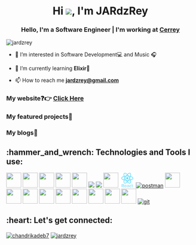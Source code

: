 <h1 align="center">Hi <img src="https://media.giphy.com/media/hvRJCLFzcasrR4ia7z/giphy.gif" width="25px">, I'm JARdzRey</h1>

<h3 align="center">Hello, I'm a Software Engineer | I'm working at <a href="http://www.cerrey.com.mx/">Cerrey</a></h3>

<p align="left"> <img src="https://komarev.com/ghpvc/?username=jardzrey&label=Profile%20views&color=0e75b6&style=flat" alt="jardzrey" /> </p>

- 👀 I’m interested in Software Development:computer: and Music :headphones: 

- 🌱 I’m currently learning **Elixir:crystal_ball:**

- 📫 How to reach me **jardzrey@gmail.com**

<!---
jardzrey/jardzrey is a ✨ special ✨ repository because its `README.md` (this file) appears on your GitHub profile.
You can click the Preview link to take a look at your changes.
--->
### My website:question::point_right: [Click Here](https://stoic-morse-71cb4f.netlify.app/)

### My featured projects:rocket:

### My blogs:book:

<h2 align="left">:hammer_and_wrench: Technologies and Tools I use:</h2>
<p align="left">
<a href="https://elixir-lang.org/"><img src="https://miro.medium.com/max/400/0*v314x9-Ix2mMxoCp." width="40" height="40" /></a>
<a href="https://phoenixframework.org/"><img src="https://2.bp.blogspot.com/-jaF-FgJj69Y/WOlpBP0ma5I/AAAAAAAAL74/r575ydo96yc9Yi0dxob_TaffPPa6Ckj3wCLcB/s1600/phonix.png" width="40" height="40" /></a>
<a href="https://www.cplusplus.com/"><img src="https://upload.wikimedia.org/wikipedia/commons/1/18/ISO_C%2B%2B_Logo.svg" width="40" height="40" /></a>
<a href="https://www.cprogramming.com/"><img src="https://img.icons8.com/color/452/c-programming.png" width="40" height="40" /></a>
<a href="https://docs.microsoft.com/en-us/dotnet/csharp/"><img src="https://sg.com.mx/sites/default/files/styles/max_w680/public/images/C_sharp%20CDMx.png?itok=PygyXf53" width="40" height="40" /></a>
<a href="https://docs.microsoft.com/en-us/office/vba/library-reference/concepts/getting-started-with-vba-in-office"><img src="https://wyday.com/images/lm/langs/vba.svg" width="40" hegiht="40"></a>
<a href="https://docs.microsoft.com/en-us/dotnet/visual-basic/"><img src="https://www.aprendexojo.com/wp-content/uploads/2016/06/vBasic.png" width="40" hegiht="40"></a>
<a href="https://dotnet.microsoft.com/apps/aspnet"><img src="https://www.programandoamedianoche.com/wp-content/uploads/2008/09/asp.net_.logo_.png" width="40" height="40" /></a>
<a href="https://reactjs.org/"><img src="https://raw.githubusercontent.com/devicons/devicon/master/icons/react/react-original-wordmark.svg" alt="react" width="40" height="40"/></a>
<a href="https://reactnative.dev/" target="_blank"><a href="https://postman.com" target="_blank"> <img src="https://www.vectorlogo.zone/logos/getpostman/getpostman-icon.svg" alt="postman" width="40" height="40"/></a>
<a href="https://www.vim.org/"><img src="https://cdn.worldvectorlogo.com/logos/vim.svg" width="40" height="40" /></a>
<a href="https://neovim.io/"><img src="https://upload.wikimedia.org/wikipedia/commons/thumb/0/07/Neovim-mark-flat.svg/1200px-Neovim-mark-flat.svg.png" width="40" height="40" /></a>
<a href="https://visualstudio.microsoft.com/es/"><img src="https://upload.wikimedia.org/wikipedia/commons/thumb/5/59/Visual_Studio_Icon_2019.svg/1200px-Visual_Studio_Icon_2019.svg.png" width="40" height="40" /></a>
<a href="https://code.visualstudio.com/"><img src="https://upload.wikimedia.org/wikipedia/commons/thumb/2/2d/Visual_Studio_Code_1.18_icon.svg/1028px-Visual_Studio_Code_1.18_icon.svg.png" width="40" height="40" /></a>
<a href="https://www.linux.org/"><img src="https://upload.wikimedia.org/wikipedia/commons/thumb/b/b0/NewTux.svg/1200px-NewTux.svg.png" width="40" height="40" /></a>
<a href="https://ubuntu.com/"><img src="https://1000marcas.net/wp-content/uploads/2020/03/Logo-Ubuntu.png" width="40" height="40"></a>   
<a href="https://www.microsoft.com/es-mx/sql-server/sql-server-downloads"><img src="https://img.icons8.com/color/452/microsoft-sql-server.png" width="40" height="40"></a> 
<a href="https://www.postgresql.org/"><img src="https://upload.wikimedia.org/wikipedia/commons/thumb/2/29/Postgresql_elephant.svg/1200px-Postgresql_elephant.svg.png" width="40" height="40"></a>
<a href="https://unity3d.com/es/get-unity/download"><img src="https://cdn.worldvectorlogo.com/logos/unity-69.svg" width="40" height="40"></a>
<a href="https://git-scm.com/" target="_blank"> <img src="https://www.vectorlogo.zone/logos/git-scm/git-scm-icon.svg" alt="git" width="40" height="40"/> </a>
</p>



<h2 align="left">:heart: Let's get connected:</h2>

<p align="left">
<a href="mailto:jardzrey@gmail.com" target="blank"><img align="center" src="https://cdn.jsdelivr.net/npm/simple-icons@3.0.1/icons/gmail.svg" alt="chandrikadeb7" height="30" width="40" /></a>
<a href="https://www.linkedin.com/in/jes%C3%BAs-abelardo-rodr%C3%ADguez-reyna-2a965a117/" target="blank"><img align="center" src="https://cdn.jsdelivr.net/npm/simple-icons@3.0.1/icons/linkedin.svg" alt="jardzrey" height="30" width="40" /></a>
</p>

